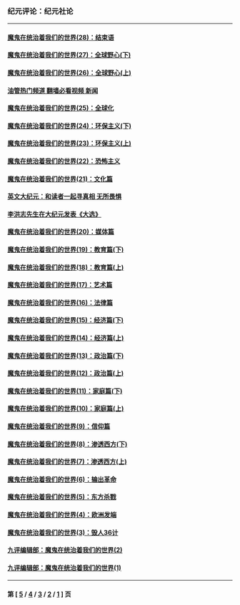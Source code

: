 ### 纪元评论：纪元社论
---
#### [魔鬼在统治着我们的世界(28)：结束语](../../pages/nsc422/n10936246.md?01050330) 
#### [魔鬼在统治着我们的世界(27)：全球野心(下)](../../pages/nsc422/n10928319.md?01050330) 
#### [魔鬼在统治着我们的世界(26)：全球野心(上)](../../pages/nsc422/n10900318.md?01050330) 
#### [油管热门频道 翻墙必看视频 新闻](ok?01050330)
#### [魔鬼在统治着我们的世界(25)：全球化](../../pages/nsc422/n10788205.md?01050330) 
#### [魔鬼在统治着我们的世界(24)：环保主义(下)](../../pages/nsc422/n10695307.md?01050330) 
#### [魔鬼在统治着我们的世界(23)：环保主义(上)](../../pages/nsc422/n10688613.md?01050330) 
#### [魔鬼在统治着我们的世界(22)：恐怖主义](../../pages/nsc422/n10614727.md?01050330) 
#### [魔鬼在统治着我们的世界(21)：文化篇](../../pages/nsc422/n10597706.md?01050330) 
#### [英文大纪元：和读者一起寻真相 无所畏惧](../../pages/nsc422/n12542027.md?01050330) 
#### [李洪志先生在大纪元发表《大选》](../../pages/nsc422/n12534746.md?01050330) 
#### [魔鬼在统治着我们的世界(20)：媒体篇](../../pages/nsc422/n10586579.md?01050330) 
#### [魔鬼在统治着我们的世界(19)：教育篇(下)](../../pages/nsc422/n10564808.md?01050330) 
#### [魔鬼在统治着我们的世界(18)：教育篇(上)](../../pages/nsc422/n10526970.md?01050330) 
#### [魔鬼在统治着我们的世界(17)：艺术篇](../../pages/nsc422/n10499093.md?01050330) 
#### [魔鬼在统治着我们的世界(16)：法律篇](../../pages/nsc422/n10485969.md?01050330) 
#### [魔鬼在统治着我们的世界(15)：经济篇(下)](../../pages/nsc422/n10469975.md?01050330) 
#### [魔鬼在统治着我们的世界(14)：经济篇(上)](../../pages/nsc422/n10457370.md?01050330) 
#### [魔鬼在统治着我们的世界(13)：政治篇(下)](../../pages/nsc422/n10448270.md?01050330) 
#### [魔鬼在统治着我们的世界(12)：政治篇(上)](../../pages/nsc422/n10444576.md?01050330) 
#### [魔鬼在统治着我们的世界(11)：家庭篇(下)](../../pages/nsc422/n10440961.md?01050330) 
#### [魔鬼在统治着我们的世界(10)：家庭篇(上)](../../pages/nsc422/n10435448.md?01050330) 
#### [魔鬼在统治着我们的世界(9)：信仰篇](../../pages/nsc422/n10432159.md?01050330) 
#### [魔鬼在统治着我们的世界(8)：渗透西方(下)](../../pages/nsc422/n10429603.md?01050330) 
#### [魔鬼在统治着我们的世界(7)：渗透西方(上)](../../pages/nsc422/n10426013.md?01050330) 
#### [魔鬼在统治着我们的世界(6)：输出革命](../../pages/nsc422/n10421536.md?01050330) 
#### [魔鬼在统治着我们的世界(5)：东方杀戮](../../pages/nsc422/n10417707.md?01050330) 
#### [魔鬼在统治着我们的世界(4)：欧洲发端](../../pages/nsc422/n10414890.md?01050330) 
#### [魔鬼在统治着我们的世界(3)：毁人36计](../../pages/nsc422/n10411583.md?01050330) 
#### [九评编辑部：魔鬼在统治着我们的世界(2)](../../pages/nsc422/n10410036.md?01050330) 
#### [九评编辑部：魔鬼在统治着我们的世界(1)](../../pages/nsc422/n10406825.md?01050330) 

---
#### 第 [ [5](./5.md?01050330) / [4](./4.md?01050330) / [3](./3.md?01050330) / [2](./2.md?01050330) / [1](./1.md?01050330) ] 页

